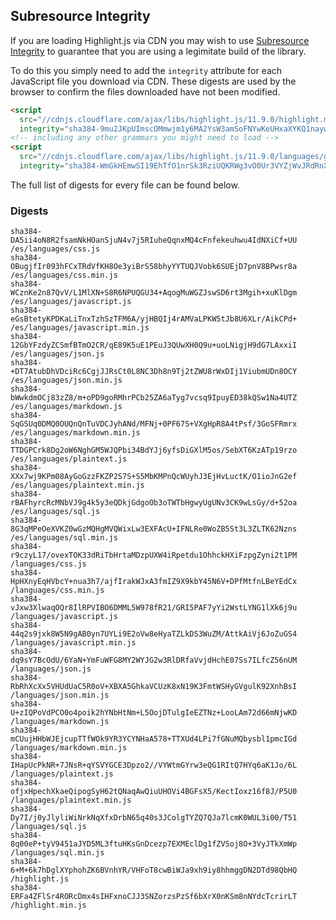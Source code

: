 ## Subresource Integrity

If you are loading Highlight.js via CDN you may wish to use [Subresource Integrity](https://developer.mozilla.org/en-US/docs/Web/Security/Subresource_Integrity) to guarantee that you are using a legimitate build of the library.

To do this you simply need to add the `integrity` attribute for each JavaScript file you download via CDN. These digests are used by the browser to confirm the files downloaded have not been modified.

```html
<script
  src="//cdnjs.cloudflare.com/ajax/libs/highlight.js/11.9.0/highlight.min.js"
  integrity="sha384-9mu2JKpUImscOMmwjm1y6MA2YsW3amSoFNYwKeUHxaXYKQ1naywWmamEGMdviEen"></script>
<!-- including any other grammars you might need to load -->
<script
  src="//cdnjs.cloudflare.com/ajax/libs/highlight.js/11.9.0/languages/go.min.js"
  integrity="sha384-WmGkHEmwSI19EhTfO1nrSk3RziUQKRWg3vO0Ur3VYZjWvJRdRnX4/scQg+S2w1fI"></script>
```

The full list of digests for every file can be found below.

### Digests

```
sha384-DA5ii4oN8R2fsamNkHOanSjuN4v7j5RIuheQqnxMQ4cFnfekeuhwu4IdNXiCf+UU /es/languages/css.js
sha384-OBugjfIr093hFCxTRdVfKH8Oe3yiBrS58bhyYYTUQJVobk6SUEjD7pnV8BPwsr8a /es/languages/css.min.js
sha384-WCznKe2n87QvV/L1MlXN+S8R6NPUQGU34+AqogMuWGZJswSD6rt3Mgih+xuKlDgm /es/languages/javascript.js
sha384-eGsBtetyKPDKaLiTnxTzhSzTFM6A/yjHBQIj4rAMVaLPKW5tJb8U6XLr/AikCPd+ /es/languages/javascript.min.js
sha384-12GbYFzdyZCSmfBTmO2CR/qE89K5uE1PEuJ3QUwXH0Q9u+uoLNigjH9dG7LAxxiI /es/languages/json.js
sha384-+DT7AtubDhVDciRc6CgjJJRsCt0L8NC3Dh8n9Tj2tZWU8rWxDIj1ViubmUDn8OCY /es/languages/json.min.js
sha384-bWwkdmOCj83zZ8/m+oPD9goRMhrPCb25ZA6aTyg7vcsq9IpuyED38kQSw1Na4UTZ /es/languages/markdown.js
sha384-SqGSUq0DMQ0OUQnQnTuVDCJyhANd/MFNj+0PF67S+VXgHpR8A4tPsf/3GoSFRmrx /es/languages/markdown.min.js
sha384-TTDGPCrk8Dg2oW6NghGM5WJQPbi34BdYJj6yfsDiGXlM5os/SebXT6KzATp19rzo /es/languages/plaintext.js
sha384-XXx7wj9KPm08AyGoGzzFKZP2S7S+S5MbKMPnQcWUyhJ3EjHvLuctK/O1ioJnG2ef /es/languages/plaintext.min.js
sha384-rBAFhyrcRcMNbVJ9g4k5y3eQDkjGdgoOb3oTWTbHgwyUgUNv3CK9wLsGy/d+52oa /es/languages/sql.js
sha384-8G3qMPeOeXVKZ0wGzMQHgMVQWixLw3EXFAcU+IFNLRe0WoZB5St3L3ZLTK62Nzns /es/languages/sql.min.js
sha384-r9czyL17/ovexTOK33dRiTbHrtaMDzpUXW4iRpetdu1OhhckHXiFzpgZyni2t1PM /languages/css.js
sha384-HpHXnyEqHVbcY+nua3h7/ajfIrakWJxA3fmIZ9X9kbY45N6V+DPfMtfnLBeYEdCx /languages/css.min.js
sha384-vJxw3XlwaqOQr8IlRPVIBO6DMML5W978fR21/GRI5PAF7yYi2WstLYNG1lXk6j9u /languages/javascript.js
sha384-44q2s9jxk8W5N9gAB0yn7UYLi9E2oVw8eHyaTZLkDS3WuZM/AttkAiVj6JoZuGS4 /languages/javascript.min.js
sha384-dq9sY7BcOdU/6YaN+YmFuWFG8MY2WYJG2w3RlDRfaVvjdHchE07Ss7ILfcZ56nUM /languages/json.js
sha384-RbRhXcXx5VHUdUaC5R0oV+XBXA5GhkaVCUzK8xN19K3FmtWSHyGVgulK92XnhBsI /languages/json.min.js
sha384-U+zIQPoVdPCO0o4poik2hYNbHtNm+L5OojDTulgIeEZTNz+LooLAm72d66mNjwKD /languages/markdown.js
sha384-mCUujHHbWJEjcupTTfWOk9YR3YCYNHaA578+TTXUd4LPi7fGNuMQbysbl1pmcIGd /languages/markdown.min.js
sha384-IHapUcPkNR+7JNsR+qYSVYGCE3Dpzo2//VYWtmGYrw3eQG1RItQ7HYq6aK1Jo/6L /languages/plaintext.js
sha384-ofjxHpechXkaeQipogSyH62tQNaqAwQiuUHOVi4BGFsX5/KectIoxz16f8J/P5U0 /languages/plaintext.min.js
sha384-Dy7I/j0yJlyliWiNrkNqXfxDrbN65q40s3JColgTYZQ7QJa7lcmK0WUL3i00/T51 /languages/sql.js
sha384-8q00eP+tyV9451aJYD5ML3ftuHKsGnDcezp7EXMEclDg1fZVSoj8O+3VyJTkXmWp /languages/sql.min.js
sha384-6+M+6k7hDglXYphohZK6BVnhYR/VHFoT8cwBiWJa9xh9iy8hhmggDN2DTd98QbHQ /highlight.js
sha384-ERFa4ZFlSr4RORcDmx4sIHFxnoCJJ3SNZorzsPzSf6bXrX0nKSm8nNYdcTcrirLT /highlight.min.js
```

